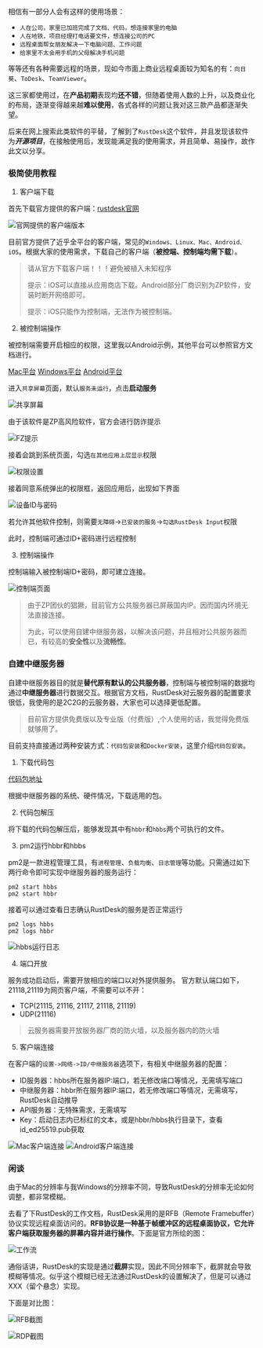 相信有一部分人会有这样的使用场景：
- `人在公司，家里已加班完成了文档、代码，想连接家里的电脑`
- `人在地铁，项目经理打电话要文件，想连接公司的PC`
- `远程桌面帮女朋友解决一下电脑问题、工作问题`
- `给家里不太会用手机的父母解决手机问题`

等等还有各种需要远程的场景，现如今市面上商业远程桌面较为知名的有：`向日葵`、`ToDesk`、`TeamViewer`。

这三家都使用过，在**产品初期**表现均**还不错**，但随着使用人数的上升，以及商业化的布局，逐渐变得越来越**难以使用**，各式各样的问题让我对这三款产品都逐渐失望。

后来在网上搜索此类软件的平替，了解到了`RustDesk`这个软件，并且发现该软件为***开源项目***，在接触使用后，发现能满足我的使用需求，并且简单、易操作，故作此文以分享。

### 极简使用教程

1. 客户端下载

首先下载官方提供的客户端：[rustdesk官网](https://rustdesk.com/download) 

![官网提供的客户端版本](https://cdn.jsdelivr.net/gh/labi-xiaoxin/img/202502181456803.png)

目前官方提供了近乎全平台的客户端，常见的`Windows、Linux、Mac、Android、iOS`。根据大家的使用需求，下载自己的客户端（**被控端、控制端均需下载**）。

> 请从官方下载客户端！！！避免被植入未知程序
> 
> 提示：iOS可以直接从应用商店下载。Android部分厂商识别为ZP软件，安装时断开网络即可。
>
> 提示：iOS只能作为控制端，无法作为被控制端。

2. 被控制端操作

被控制端需要开启相应的权限，这里我以Android示例，其他平台可以参照官方文档进行。

[Mac平台](https://rustdesk.com/docs/zh-cn/client/mac/)
[Windows平台](https://rustdesk.com/docs/zh-cn/client/windows/)
[Android平台](https://rustdesk.com/docs/zh-cn/client/android/)

进入`共享屏幕`页面，默认`服务未运行`，点击**启动服务**

![共享屏幕](https://cdn.jsdelivr.net/gh/labi-xiaoxin/img/202502191014498.png)

由于该软件是ZP高风险软件，官方会进行防诈提示

![FZ提示](https://cdn.jsdelivr.net/gh/labi-xiaoxin/img/202502191014433.png)

接着会跳到系统页面，勾选`在其他应用上层显示`权限

![权限设置](https://cdn.jsdelivr.net/gh/labi-xiaoxin/img/202502191014793.png)

接着同意系统弹出的权限框，返回应用后，出现如下界面

![设备ID与密码](https://cdn.jsdelivr.net/gh/labi-xiaoxin/img/202502191015610.png)

若允许其他软件控制，则需要`无障碍`->`已安装的服务`->`勾选RustDesk Input`权限

此时，控制端可通过ID+密码进行远程控制

3. 控制端操作

控制端输入被控制端ID+密码，即可建立连接。

![控制端页面](https://cdn.jsdelivr.net/gh/labi-xiaoxin/img/202502181613425.png)

> 由于ZP团伙的猖獗，目前官方公共服务器已屏蔽国内IP。因而国内环境无法直接连接。
>
> 为此，可以使用自建中继服务器，以解决该问题，并且相对公共服务器而已，有较高的**安全性**以及**流畅性**。

### 自建中继服务器

自建中继服务器目的就是**替代原有默认的公共服务器**，控制端与被控制端的数据均通过**中继服务器**进行数据交互。根据官方文档，RustDesk对云服务器的配置要求很低，我使用的是2C2G的云服务器，大家也可以选择更低配置。

> 目前官方提供免费版以及专业版（付费版）,个人使用的话，我觉得免费版就够用了。

目前支持直接通过两种安装方式：`代码包安装`和`Docker安装`，这里介绍`代码包安装`。

1. 下载代码包

[代码包地址](https://github.com/rustdesk/rustdesk-server/releases)

根据中继服务器的系统、硬件情况，下载适用的包。

2. 代码包解压

将下载的代码包解压后，能够发现其中有`hbbr`和`hbbs`两个可执行的文件。

3. pm2运行hbbr和hbbs

pm2是一款进程管理工具，有`进程管理`、`负载均衡`、`日志管理`等功能。只需通过如下两行命令即可实现中继服务器的服务运行：
```
pm2 start hbbs 
pm2 start hbbr 
```

接着可以通过查看日志确认RustDesk的服务是否正常运行
```
pm2 logs hbbs 
pm2 logs hbbr
```

![hbbs运行日志](https://cdn.jsdelivr.net/gh/labi-xiaoxin/img/202502181703747.png)

4. 端口开放

服务成功启动后，需要开放相应的端口以对外提供服务。
官方默认端口如下，21118,21119为网页客户端，不需要可以不开：

- TCP(21115, 21116, 21117, 21118, 21119)
- UDP(21116)

> 云服务器需要开放服务器厂商的防火墙，以及服务器内的防火墙

5. 客户端连接

在客户端的`设置->网络->ID/中继服务器`选项下，有相关中继服务器的配置：

- ID服务器：hbbs所在服务器IP:端口，若无修改端口等情况，无需填写端口
- 中继服务器：hbbr所在服务器IP:端口，若无修改端口等情况，无需填写，RustDesk自动推导
- API服务器：无特殊需求，无需填写
- Key：启动日志内已标红的文本，或是hbbr/hbbs执行目录下，查看id_ed25519.pub获取

 ![Mac客户端连接](https://cdn.jsdelivr.net/gh/labi-xiaoxin/img/202502181709971.png)
 ![Android客户端连接](https://cdn.jsdelivr.net/gh/labi-xiaoxin/img/202502181738101.png)

### 闲谈

由于Mac的分辨率与我Windows的分辨率不同，导致RustDesk的分辨率无论如何调整，都非常模糊。

去看了下RustDesk的工作文档，RustDesk采用的是RFB（Remote Framebuffer）协议实现远程桌面访问的。**RFB协议是一种基于帧缓冲区的远程桌面协议，它允许客户端获取服务器的屏幕内容并进行操作**。下面是官方所绘的图：

![工作流](https://cdn.jsdelivr.net/gh/labi-xiaoxin/img/202502190912559.png)

通俗话讲，RustDesk的实现是通过**截屏**实现，因此不同分辨率下，截屏就会导致模糊等情况。似乎这个模糊已经无法通过RustDesk的设置解决了，但是可以通过XXX（留个悬念）实现。

下面是对比图：

![RFB截图](https://cdn.jsdelivr.net/gh/labi-xiaoxin/img/202502190956886.png)

![RDP截图](https://cdn.jsdelivr.net/gh/labi-xiaoxin/img/202502191011494.png)
